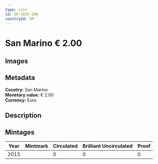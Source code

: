 ```yaml
---
type: coin
id: SM-2015-200
countryId: SM
---
```


# San Marino € 2.00

## Images


## Metadata

**Country:** San Marino\
**Monetary value:** € 2.00\
**Currency:** Euro

## Description


## Mintages
| Year | Mintmark | Circulated | Brilliant Uncirculated | Proof |
| ---- | -------- | ---------- | ---------------------- | ----- |
| 2015 |  | 0| 0 | 0 |
